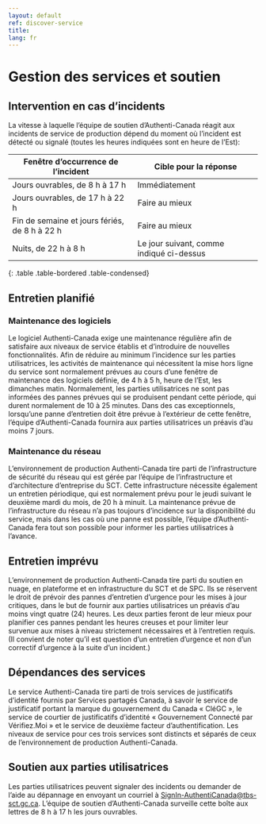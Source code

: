 ```yaml
---
layout: default
ref: discover-service
title: 
lang: fr
---
```

# Gestion des services et soutien

## Intervention en cas d’incidents

La vitesse à laquelle l’équipe de soutien d’Authenti-Canada réagit aux incidents 
de service de production dépend du moment où l’incident est détecté ou signalé 
(toutes les heures indiquées sont en heure de l’Est):

|Fenêtre d’occurrence de l’incident            |Cible pour la réponse                    |
|----------------------------------------------|-----------------------------------------|
|Jours ouvrables, de 8 h à 17 h                |Immédiatement                            |
|Jours ouvrables, de 17 h à 22 h               |Faire au mieux                           |
|Fin de semaine et jours fériés, de 8 h à 22 h |Faire au mieux                           |
|Nuits, de 22 h à 8 h                          |Le jour suivant, comme indiqué ci-dessus |
{: .table .table-bordered .table-condensed}

## Entretien planifié

### Maintenance des logiciels

Le logiciel Authenti-Canada exige une maintenance régulière afin de satisfaire aux niveaux 
de service établis et d’introduire de nouvelles fonctionnalités. Afin de réduire au minimum 
l’incidence sur les parties utilisatrices, les activités de maintenance qui nécessitent la 
mise hors ligne du service sont normalement prévues au cours d’une fenêtre de maintenance des 
logiciels définie, de 4 h à 5 h, heure de l’Est, les dimanches matin. Normalement, les parties 
utilisatrices ne sont pas informées des pannes prévues qui se produisent pendant cette période, 
qui durent normalement de 10 à 25 minutes. Dans des cas exceptionnels, lorsqu’une panne d’entretien 
doit être prévue à l’extérieur de cette fenêtre, l’équipe d’Authenti-Canada fournira aux parties 
utilisatrices un préavis d’au moins 7 jours.

### Maintenance du réseau

L’environnement de production Authenti-Canada tire parti de l’infrastructure de sécurité du réseau 
qui est gérée par l’équipe de l’infrastructure et d’architecture d’entreprise du SCT. Cette infrastructure 
nécessite également un entretien périodique, qui est normalement prévu pour le jeudi suivant le deuxième 
mardi du mois, de 20 h à minuit. La maintenance prévue de l’infrastructure du réseau n’a pas toujours 
d’incidence sur la disponibilité du service, mais dans les cas où une panne est possible, l’équipe 
d’Authenti-Canada fera tout son possible pour informer les parties utilisatrices à l’avance.

## Entretien imprévu

L’environnement de production Authenti-Canada tire parti du soutien en nuage, en plateforme et 
en infrastructure du SCT et de SPC. Ils se réservent le droit de prévoir des pannes d’entretien 
d’urgence pour les mises à jour critiques, dans le but de fournir aux parties utilisatrices un 
préavis d’au moins vingt quatre (24) heures. Les deux parties feront de leur mieux pour planifier 
ces pannes pendant les heures creuses et pour limiter leur survenue aux mises à niveau strictement 
nécessaires et à l’entretien requis. (Il convient de noter qu’il est question d’un entretien d’urgence 
et non d’un correctif d’urgence à la suite d’un incident.)

## Dépendances des services

Le service Authenti-Canada tire parti de trois services de justificatifs d’identité fournis par 
Services partagés Canada, à savoir le service de justificatif portant la marque du gouvernement 
du Canada « CléGC », le service de courtier de justificatifs d’identité « Gouvernement Connecté 
par Vérifiez.Moi » et le service de deuxième facteur d’authentification. Les niveaux de service 
pour ces trois services sont distincts et séparés de ceux de l’environnement de production Authenti-Canada.

## Soutien aux parties utilisatrices

Les parties utilisatrices peuvent signaler des incidents ou demander de l’aide au dépannage en envoyant 
un courriel à <SignIn-AuthentiCanada@tbs-sct.gc.ca>. L’équipe de soutien d’Authenti-Canada surveille cette 
boîte aux lettres de 8 h à 17 h les jours ouvrables.
